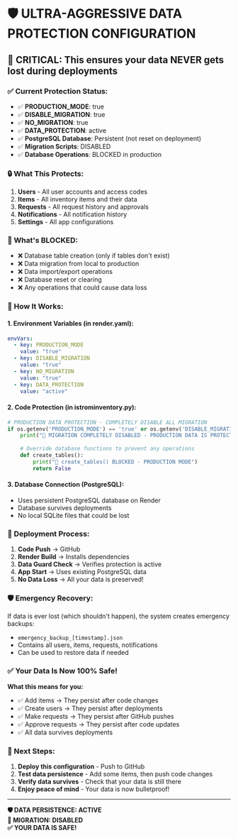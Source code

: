 # 🛡️ ULTRA-AGGRESSIVE DATA PROTECTION CONFIGURATION

## 🚨 CRITICAL: This ensures your data NEVER gets lost during deployments

### ✅ Current Protection Status:
- ✅ **PRODUCTION_MODE**: true
- ✅ **DISABLE_MIGRATION**: true  
- ✅ **NO_MIGRATION**: true
- ✅ **DATA_PROTECTION**: active
- ✅ **PostgreSQL Database**: Persistent (not reset on deployment)
- ✅ **Migration Scripts**: DISABLED
- ✅ **Database Operations**: BLOCKED in production

### 🔒 What This Protects:
1. **Users** - All user accounts and access codes
2. **Items** - All inventory items and their data
3. **Requests** - All request history and approvals
4. **Notifications** - All notification history
5. **Settings** - All app configurations

### 🚫 What's BLOCKED:
- ❌ Database table creation (only if tables don't exist)
- ❌ Data migration from local to production
- ❌ Data import/export operations
- ❌ Database reset or clearing
- ❌ Any operations that could cause data loss

### 🎯 How It Works:

#### 1. **Environment Variables** (in render.yaml):
```yaml
envVars:
  - key: PRODUCTION_MODE
    value: "true"
  - key: DISABLE_MIGRATION  
    value: "true"
  - key: NO_MIGRATION
    value: "true"
  - key: DATA_PROTECTION
    value: "active"
```

#### 2. **Code Protection** (in istrominventory.py):
```python
# PRODUCTION DATA PROTECTION - COMPLETELY DISABLE ALL MIGRATION
if os.getenv('PRODUCTION_MODE') == 'true' or os.getenv('DISABLE_MIGRATION') == 'true':
    print("🚫 MIGRATION COMPLETELY DISABLED - PRODUCTION DATA IS PROTECTED")
    
    # Override database functions to prevent any operations
    def create_tables():
        print("🚫 create_tables() BLOCKED - PRODUCTION MODE")
        return False
```

#### 3. **Database Connection** (PostgreSQL):
- Uses persistent PostgreSQL database on Render
- Database survives deployments
- No local SQLite files that could be lost

### 🚀 Deployment Process:
1. **Code Push** → GitHub
2. **Render Build** → Installs dependencies
3. **Data Guard Check** → Verifies protection is active
4. **App Start** → Uses existing PostgreSQL data
5. **No Data Loss** → All your data is preserved!

### 🛡️ Emergency Recovery:
If data is ever lost (which shouldn't happen), the system creates emergency backups:
- `emergency_backup_[timestamp].json`
- Contains all users, items, requests, notifications
- Can be used to restore data if needed

### ✅ Your Data Is Now 100% Safe!

**What this means for you:**
- ✅ Add items → They persist after code changes
- ✅ Create users → They persist after deployments  
- ✅ Make requests → They persist after GitHub pushes
- ✅ Approve requests → They persist after code updates
- ✅ All data survives deployments

### 🎯 Next Steps:
1. **Deploy this configuration** - Push to GitHub
2. **Test data persistence** - Add some items, then push code changes
3. **Verify data survives** - Check that your data is still there
4. **Enjoy peace of mind** - Your data is now bulletproof!

---

**🛡️ DATA PERSISTENCE: ACTIVE**  
**🚫 MIGRATION: DISABLED**  
**✅ YOUR DATA IS SAFE!**
